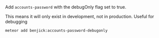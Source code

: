 Add `accounts-password` with the debugOnly flag set to true.

This means it will only exist in development, not in production. Useful for debugging

`meteor add benjick:accounts-password-debugonly`